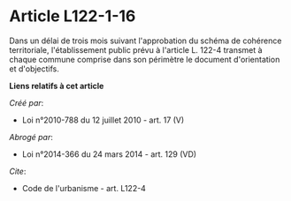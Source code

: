 # Article L122-1-16

Dans un délai de trois mois suivant l'approbation du schéma de cohérence territoriale, l'établissement public prévu à
l'article L. 122-4 transmet à chaque commune comprise dans son périmètre le document d'orientation et d'objectifs.

**Liens relatifs à cet article**

_Créé par_:

  - Loi n°2010-788 du 12 juillet 2010 - art. 17 (V)

_Abrogé par_:

  - Loi n°2014-366 du 24 mars 2014 - art. 129 (VD)

_Cite_:

  - Code de l'urbanisme - art. L122-4
